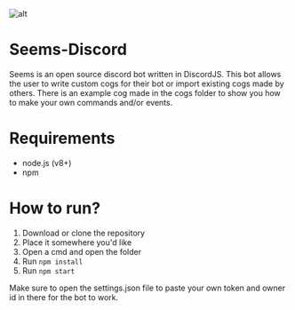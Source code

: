 ![alt](https://i.imgur.com/nygkA0q.png)

# Seems-Discord
Seems is an open source discord bot written in DiscordJS. This bot allows the user to write custom cogs for their bot or import existing cogs made by others. There is an example cog made in the cogs folder to show you how to make your own commands and/or events.

# Requirements
- node.js (v8+)
- npm

# How to run?
1. Download or clone the repository
2. Place it somewhere you'd like
3. Open a cmd and open the folder
4. Run `npm install`
5. Run `npm start`

Make sure to open the settings.json file to paste your own token and owner id in there for the bot to work.
